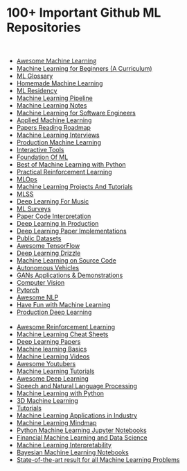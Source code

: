 # 100+ Important Github ML Repositories

<div>&nbsp;</div>
<ul>
<li style="text-align: left;"><span style="font-family: Open Sans;"><a href="https://github.com/josephmisiti/awesome-machine-learning">Awesome Machine Learning</a></span></li>
<li style="text-align: left;"><a href="https://github.com/microsoft/ML-For-Beginners">Machine Learning for Beginners (A Curriculum)</a></li>
<li style="text-align: left;"><a href="https://github.com/bfortuner/ml-glossary" target="">ML Glossary</a></li>
<li style="text-align: left;">
<div><a href="https://github.com/trekhleb/homemade-machine-learning" target="">Homemade Machine Learning</a></div>
</li>
<li style="text-align: left;">
<div><a href="https://github.com/dangkhoasdc/awesome-ai-residency" target="">ML Residency</a></div>
</li>
<li style="text-align: left;">
<div><a href="https://github.com/Spandan-Madan/DeepLearningProject" target="">Machine Learning Pipeline</a></div>
</li>
<li style="text-align: left;">
<div><a href="https://github.com/roboticcam/machine-learning-notes" target="">Machine Learning Notes</a></div>
</li>
<li style="text-align: left;">
<div><a href="https://github.com/ZuzooVn/machine-learning-for-software-engineers">Machine Learning for Software Engineers</a></div>
</li>
<li style="text-align: left;">
<div><a href="https://github.com/eugeneyan/applied-ml">Applied Machine Learning</a>&nbsp;</div>
</li>
<li style="text-align: left;">
<div><a href="https://github.com/floodsung/Deep-Learning-Papers-Reading-Roadmap" target="">Papers Reading Roadmap</a></div>
</li>
<li style="text-align: left;">
<div><a href="https://github.com/khangich/machine-learning-interview" target="_blank">Machine Learning Interviews</a></div>
</li>
<li style="text-align: left;">
<div><a href="https://github.com/EthicalML/awesome-production-machine-learning" target="_blank">Production Machine Learning</a></div>
</li>
<li style="text-align: left;">
<div><a href="https://github.com/Machine-Learning-Tokyo/Interactive_Tools" target="_blank">Interactive Tools</a></div>
</li>
<li style="text-align: left;">
<div><a href="https://github.com/GokuMohandas/MadeWithML" target="_blank">Foundation Of ML</a></div>
</li>
<li style="text-align: left;">
<div><a href="https://github.com/ml-tooling/best-of-ml-python" target="">Best of Machine Learning with Python</a></div>
</li>
<li style="text-align: left;">
<div><a href="https://github.com/yandexdataschool/Practical_RL" target="">Practical Reinforcement Learning</a></div>
</li>
<li style="text-align: left;">
<div><a href="https://github.com/visenger/awesome-mlops" target="_blank">MLOps</a></div>
</li>
<li style="text-align: left;">
<div><a href="https://github.com/aladdinpersson/Machine-Learning-Collection" target="_blank">Machine Learning Projects And Tutorials</a></div>
</li>
<li style="text-align: left;">
<div><a href="https://github.com/sshkhr/awesome-mlss" target="_blank">MLSS</a></div>
</li>
<li style="text-align: left;">
<div><a href="https://github.com/ybayle/awesome-deep-learning-music" target="_blank">Deep Learning For Music</a></div>
</li>
<li style="text-align: left;">
<div><a href="https://github.com/eugeneyan/ml-surveys" target="_blank">ML Surveys</a></div>
</li>
<li style="text-align: left;">
<div><a href="https://github.com/extreme-assistant/CVPR2021-Paper-Code-Interpretation" target="_blank">Paper Code Interpretation</a></div>
</li>
<li style="text-align: left;">
<div><a href="https://github.com/ahkarami/Deep-Learning-in-Production" target="_blank">Deep Learning In Production</a></div>
</li>
<li style="text-align: left;">
<div><a href="https://github.com/labmlai/annotated_deep_learning_paper_implementations" target="_blank">Deep Learning Paper Implementations</a></div>
</li>
<li style="text-align: left;">
<div><a href="https://github.com/awesomedata/awesome-public-datasets" target="_blank">Public Datasets</a></div>
</li>
<li style="text-align: left;">
<div><a href="https://github.com/jtoy/awesome-tensorflow">Awesome TensorFlow</a></div>
</li>
<li style="text-align: left;">
<div><a href="https://github.com/kmario23/deep-learning-drizzle" target="_blank">Deep Learning Drizzle</a></div>
</li>
<li style="text-align: left;">
<div><a href="https://github.com/src-d/awesome-machine-learning-on-source-code" target="_blank">Machine Learning on Source Code</a></div>
</li>
<li style="text-align: left;">
<div><a href="https://github.com/manfreddiaz/awesome-autonomous-vehicles" target="_blank">Autonomous Vehicles</a></div>
</li>
<li style="text-align: left;">
<div><a href="https://github.com/nashory/gans-awesome-applications" target="_blank">GANs Applications &amp; Demonstrations</a></div>
</li>
<li style="text-align: left;">
<div><a href="https://github.com/jbhuang0604/awesome-computer-vision" target="_blank">Computer Vision</a></div>
</li>
<li style="text-align: left;">
<div><a href="https://github.com/ritchieng/the-incredible-pytorch" target="_blank">Pytorch</a></div>
</li>
<li style="text-align: left;">
<div><a href="https://github.com/keon/awesome-nlp" target="_blank">Awesome NLP</a></div>
</li>
<li style="text-align: left;">
<div><a href="https://github.com/humphd/have-fun-with-machine-learning" target="_blank">Have Fun with Machine Learning</a></div>
</li>
<li style="text-align: left;">
<div><a href="https://github.com/alirezadir/Production-Level-Deep-Learning" target="_blank">Production Deep Learning</a></div>
<div>&nbsp;</div>
</li>
<li style="text-align: left;">
<div><a href="https://github.com/aikorea/awesome-rl/" target="_blank">Awesome Reinforcement Learning</a></div>
</li>
<li style="text-align: left;">
<div><a href="https://github.com/afshinea/stanford-cs-229-machine-learning" target="_blank">Machine Learning Cheat Sheets</a></div>
</li>
<li style="text-align: left;">
<div><a href="https://github.com/terryum/awesome-deep-learning-papers" target="_blank">Deep Learning Papers</a></div>
</li>
<li style="text-align: left;">
<div><a href="https://github.com/zotroneneis/machine_learning_basics" target="_blank">Machine learning Basics</a></div>
</li>
<li style="text-align: left;">
<div><a href="https://github.com/dustinvtran/ml-videos" target="_blank">Machine Learning Videos</a></div>
</li>
<li style="text-align: left;">
<div><a href="https://github.com/JoseDeFreitas/awesome-youtubers#machine-learning">Awesome Youtubers</a>&nbsp;&nbsp;</div>
</li>
<li style="text-align: left;">
<div><a href="https://github.com/ujjwalkarn/Machine-Learning-Tutorials">Machine Learning Tutorials</a>&nbsp;</div>
</li>
<li style="text-align: left;">
<div><a href="https://github.com/ChristosChristofidis/awesome-deep-learning">Awesome Deep Learning</a>&nbsp;</div>
</li>
<li style="text-align: left;">
<div><a href="https://github.com/edobashira/speech-language-processing" target="_blank">Speech and Natural Language Processing</a>&nbsp;</div>
</li>
<li style="text-align: left;">
<div><a href="https://github.com/susanli2016/Machine-Learning-with-Python" target="_blank">Machine Learning with Python</a>&nbsp;</div>
</li>
<li style="text-align: left;">
<div><a href="https://github.com/timzhang642/3D-Machine-Learning" target="_blank">3D Machine Learning</a>&nbsp;</div>
</li>
<li style="text-align: left;">
<div><a href="https://github.com/TarrySingh/Artificial-Intelligence-Deep-Learning-Machine-Learning-Tutorials" target="_blank">Tutorials</a>&nbsp;</div>
</li>
<li style="text-align: left;">
<div><a href="https://github.com/firmai/industry-machine-learning" target="_blank">Machine Learning Applications in Industry</a></div>
</li>
<li style="text-align: left;">
<div><a href="https://github.com/dformoso/machine-learning-mindmap" target="_blank">Machine Learning Mindmap</a>&nbsp;</div>
</li>
<li style="text-align: left;">
<div><a href="https://github.com/tirthajyoti/Machine-Learning-with-Python" target="_blank">Python Machine Learning Jupyter Notebooks</a>&nbsp;</div>
</li>
<li style="text-align: left;">
<div><a href="https://github.com/firmai/financial-machine-learning" target="_blank">Financial Machine Learning and Data Science</a></div>
</li>
<li style="text-align: left;">
<div><a href="https://github.com/jphall663/awesome-machine-learning-interpretability" target="_blank">Machine Learning Interpretability</a>&nbsp;</div>
</li>
<li style="text-align: left;">
<div><a href="https://github.com/krasserm/bayesian-machine-learning" target="_blank">Bayesian Machine Learning Notebooks</a>&nbsp;</div>
</li>
<li style="text-align: left;">
<div><a href="https://github.com/RedditSota/state-of-the-art-result-for-machine-learning-problems" target="_blank">State-of-the-art result for all Machine Learning Problems</a>&nbsp;</div> </li>
  

